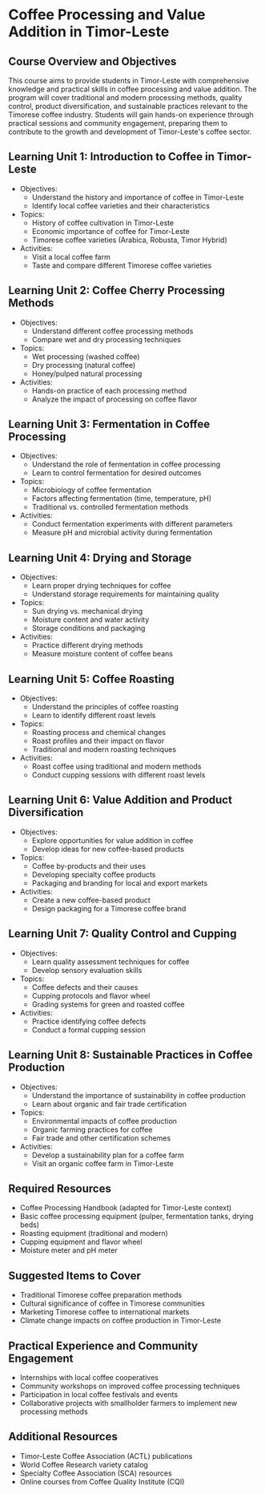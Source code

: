 # Coffee Processing and Value Addition in Timor-Leste

## Course Overview and Objectives

This course aims to provide students in Timor-Leste with comprehensive knowledge and practical skills in coffee processing and value addition. The program will cover traditional and modern processing methods, quality control, product diversification, and sustainable practices relevant to the Timorese coffee industry. Students will gain hands-on experience through practical sessions and community engagement, preparing them to contribute to the growth and development of Timor-Leste's coffee sector.

## Learning Unit 1: Introduction to Coffee in Timor-Leste
- Objectives:
  * Understand the history and importance of coffee in Timor-Leste
  * Identify local coffee varieties and their characteristics
- Topics:
  * History of coffee cultivation in Timor-Leste
  * Economic importance of coffee for Timor-Leste
  * Timorese coffee varieties (Arabica, Robusta, Timor Hybrid)
- Activities:
  * Visit a local coffee farm
  * Taste and compare different Timorese coffee varieties

## Learning Unit 2: Coffee Cherry Processing Methods
- Objectives:
  * Understand different coffee processing methods
  * Compare wet and dry processing techniques
- Topics:
  * Wet processing (washed coffee)
  * Dry processing (natural coffee)
  * Honey/pulped natural processing
- Activities:
  * Hands-on practice of each processing method
  * Analyze the impact of processing on coffee flavor

## Learning Unit 3: Fermentation in Coffee Processing
- Objectives:
  * Understand the role of fermentation in coffee processing
  * Learn to control fermentation for desired outcomes
- Topics:
  * Microbiology of coffee fermentation
  * Factors affecting fermentation (time, temperature, pH)
  * Traditional vs. controlled fermentation methods
- Activities:
  * Conduct fermentation experiments with different parameters
  * Measure pH and microbial activity during fermentation

## Learning Unit 4: Drying and Storage
- Objectives:
  * Learn proper drying techniques for coffee
  * Understand storage requirements for maintaining quality
- Topics:
  * Sun drying vs. mechanical drying
  * Moisture content and water activity
  * Storage conditions and packaging
- Activities:
  * Practice different drying methods
  * Measure moisture content of coffee beans

## Learning Unit 5: Coffee Roasting
- Objectives:
  * Understand the principles of coffee roasting
  * Learn to identify different roast levels
- Topics:
  * Roasting process and chemical changes
  * Roast profiles and their impact on flavor
  * Traditional and modern roasting techniques
- Activities:
  * Roast coffee using traditional and modern methods
  * Conduct cupping sessions with different roast levels

## Learning Unit 6: Value Addition and Product Diversification
- Objectives:
  * Explore opportunities for value addition in coffee
  * Develop ideas for new coffee-based products
- Topics:
  * Coffee by-products and their uses
  * Developing specialty coffee products
  * Packaging and branding for local and export markets
- Activities:
  * Create a new coffee-based product
  * Design packaging for a Timorese coffee brand

## Learning Unit 7: Quality Control and Cupping
- Objectives:
  * Learn quality assessment techniques for coffee
  * Develop sensory evaluation skills
- Topics:
  * Coffee defects and their causes
  * Cupping protocols and flavor wheel
  * Grading systems for green and roasted coffee
- Activities:
  * Practice identifying coffee defects
  * Conduct a formal cupping session

## Learning Unit 8: Sustainable Practices in Coffee Production
- Objectives:
  * Understand the importance of sustainability in coffee production
  * Learn about organic and fair trade certification
- Topics:
  * Environmental impacts of coffee production
  * Organic farming practices for coffee
  * Fair trade and other certification schemes
- Activities:
  * Develop a sustainability plan for a coffee farm
  * Visit an organic coffee farm in Timor-Leste

## Required Resources

- Coffee Processing Handbook (adapted for Timor-Leste context)
- Basic coffee processing equipment (pulper, fermentation tanks, drying beds)
- Roasting equipment (traditional and modern)
- Cupping equipment and flavor wheel
- Moisture meter and pH meter

## Suggested Items to Cover

- Traditional Timorese coffee preparation methods
- Cultural significance of coffee in Timorese communities
- Marketing Timorese coffee to international markets
- Climate change impacts on coffee production in Timor-Leste

## Practical Experience and Community Engagement

- Internships with local coffee cooperatives
- Community workshops on improved coffee processing techniques
- Participation in local coffee festivals and events
- Collaborative projects with smallholder farmers to implement new processing methods

## Additional Resources

- Timor-Leste Coffee Association (ACTL) publications
- World Coffee Research variety catalog
- Specialty Coffee Association (SCA) resources
- Online courses from Coffee Quality Institute (CQI)